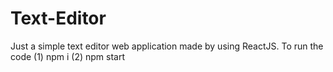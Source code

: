 # Text-Editor
Just a simple text editor web application made by using ReactJS.
To run the code 
(1) npm i
(2) npm start
